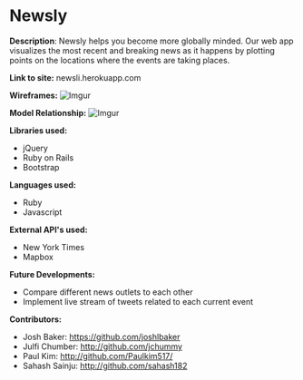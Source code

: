Newsly
==============

**Description**: Newsly helps you become more globally minded. Our web app visualizes the most recent and breaking news as it happens by plotting points on the locations where the events are taking places. 


**Link to site:** newsli.herokuapp.com

**Wireframes:** ![Imgur](http://i.imgur.com/jUxGLO2.jpg?1)

**Model Relationship:** ![Imgur](http://i.imgur.com/jh2g0JT.jpg?1)

**Libraries used:**
* jQuery
* Ruby on Rails
* Bootstrap

**Languages used:**
* Ruby
* Javascript

**External API's used:**
* New York Times
* Mapbox


**Future Developments:**
* Compare different news outlets to each other
* Implement live stream of tweets related to each current event

**Contributors:**
* Josh Baker: https://github.com/joshlbaker
* Julfi Chumber: http://github.com/jchummy
* Paul Kim: http://github.com/Paulkim517/
* Sahash Sainju: http://github.com/sahash182





